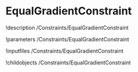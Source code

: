 <!-- MOOSE Documentation Stub: Remove this when content is added. -->

# EqualGradientConstraint
!description /Constraints/EqualGradientConstraint

!parameters /Constraints/EqualGradientConstraint

!inputfiles /Constraints/EqualGradientConstraint

!childobjects /Constraints/EqualGradientConstraint
